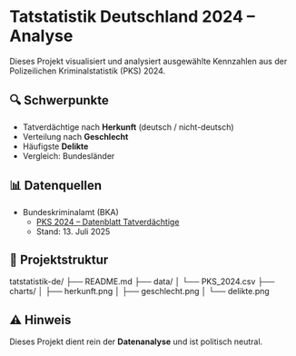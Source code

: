 # Tatstatistik Deutschland 2024 – Analyse

Dieses Projekt visualisiert und analysiert ausgewählte Kennzahlen aus der Polizeilichen Kriminalstatistik (PKS) 2024.

## 🔍 Schwerpunkte

- Tatverdächtige nach **Herkunft** (deutsch / nicht-deutsch)
- Verteilung nach **Geschlecht**
- Häufigste **Delikte**
- Vergleich: Bundesländer

## 📊 Datenquellen

- Bundeskriminalamt (BKA)
  - [PKS 2024 – Datenblatt Tatverdächtige](https://www.bka.de/DE/AktuelleInformationen/StatistikenLagebilder/PolizeilicheKriminalstatistik/PKS2024/pks2024_node.html)
  - Stand: 13. Juli 2025

## 📁 Projektstruktur

tatstatistik-de/
├── README.md
├── data/
│ └── PKS_2024.csv
├── charts/
│ ├── herkunft.png
│ ├── geschlecht.png
│ └── delikte.png


## ⚠️ Hinweis

Dieses Projekt dient rein der **Datenanalyse** und ist politisch neutral.
